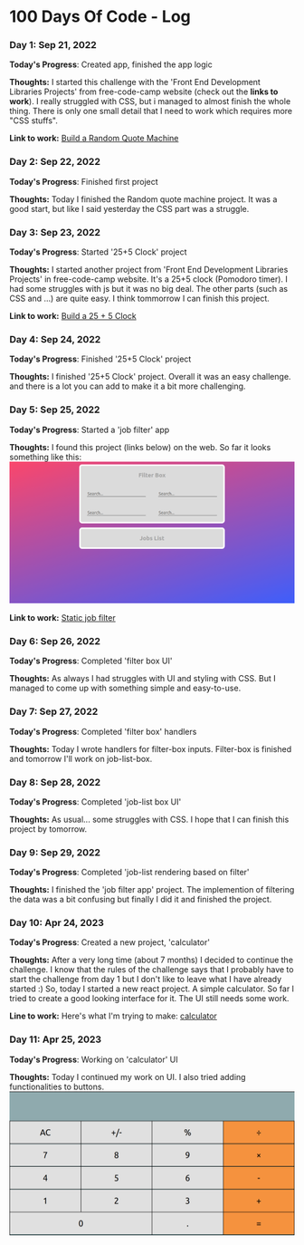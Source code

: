 # 100 Days Of Code - Log

### Day 1: Sep 21, 2022

**Today's Progress**: Created app, finished the app logic

**Thoughts:** I started this challenge with the 'Front End Development Libraries Projects' from free-code-camp website (check out the **links to work**). I really struggled with CSS, but i managed to almost finish the whole thing. There is only one small detail that I need to work which requires more "CSS stuffs".

**Link to work:** [Build a Random Quote Machine](https://www.freecodecamp.org/learn/front-end-development-libraries/front-end-development-libraries-projects/build-a-random-quote-machine)

### Day 2: Sep 22, 2022

**Today's Progress**: Finished first project

**Thoughts:** Today I finished the Random quote machine project. It was a good start, but like I said yesterday the CSS part was a struggle.

### Day 3: Sep 23, 2022

**Today's Progress**: Started '25+5 Clock' project

**Thoughts:** I started another project from 'Front End Development Libraries Projects' in free-code-camp website. It's a 25+5 clock (Pomodoro timer). I had some struggles with js but it was no big deal. The other parts (such as CSS and ...) are quite easy. I think tommorrow I can finish this project.

**Link to work:** [Build a 25 + 5 Clock](https://www.freecodecamp.org/learn/front-end-development-libraries/front-end-development-libraries-projects/build-a-25--5-clock)

### Day 4: Sep 24, 2022

**Today's Progress**: Finished '25+5 Clock' project

**Thoughts:** I finished '25+5 Clock' project. Overall it was an easy challenge. and there is a lot you can add to make it a bit more challenging.

### Day 5: Sep 25, 2022

**Today's Progress**: Started a 'job filter' app

**Thoughts:** I found this project (links below) on the web. So far it looks something like this:
![Screenshot_day-5](images/Screenshot_day-5.png)<br />

**Link to work:** [Static job filter](https://github.com/rammyblog/static-job-filter)

### Day 6: Sep 26, 2022

**Today's Progress**: Completed 'filter box UI'

**Thoughts:** As always I had struggles with UI and styling with CSS. But I managed to come up with something simple and easy-to-use.

### Day 7: Sep 27, 2022

**Today's Progress**: Completed 'filter box' handlers

**Thoughts:** Today I wrote handlers for filter-box inputs. Filter-box is finished and tomorrow I'll work on job-list-box.

### Day 8: Sep 28, 2022

**Today's Progress**: Completed 'job-list box UI'

**Thoughts:** As usual... some struggles with CSS. I hope that I can finish this project by tomorrow.

### Day 9: Sep 29, 2022

**Today's Progress**: Completed 'job-list rendering based on filter'

**Thoughts:** I finished the 'job filter app' project. The implemention of filtering the data was a bit confusing but finally I did it and finished the project.

### Day 10: Apr 24, 2023

**Today's Progress**: Created a new project, 'calculator'

**Thoughts:** After a very long time (about 7 months) I decided to continue the challenge. I know that the rules of the challenge says that I probably have to start the challenge from day 1 but I don't like to leave what I have already started :) So, today I started a new react project. A simple calculator. So far I tried to create a good looking interface for it. The UI still needs some work.

**Line to work:** Here's what I'm trying to make: [calculator](https://ahfarmer.github.io/calculator/)

### Day 11: Apr 25, 2023

**Today's Progress**: Working on 'calculator' UI

**Thoughts:** Today I continued my work on UI. I also tried adding functionalities to buttons.
![Screenshot_day-11](images/Screenshot_day-11.png)<br />


